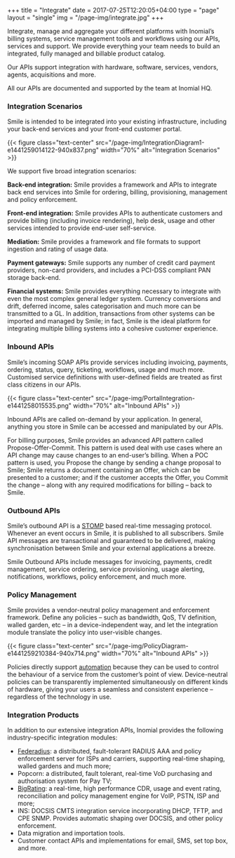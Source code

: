 +++
title = "Integrate"
date = 2017-07-25T12:20:05+04:00
type = "page"
layout = "single"
img = "/page-img/integrate.jpg"
+++

Integrate, manage and aggregate your different platforms with Inomial’s billing systems, service management tools and workflows using our APIs, services and support. We provide everything your team needs to build an integrated, fully managed and billable product catalog.

Our APIs support integration with hardware, software, services, vendors, agents, acquisitions and more.

All our APIs are documented and supported by the team at Inomial HQ.

### Integration Scenarios

Smile is intended to be integrated into your existing infrastructure, including your back-end services and your front-end customer portal.


{{< figure class="text-center" src="/page-img/IntegrationDiagram1-e1441259014122-940x837.png" width="70%" alt="Integration Scenarios" >}}

We support five broad integration scenarios:

<strong>Back-end integration:</strong> Smile provides a framework and APIs to integrate back end services into Smile for ordering, billing, provisioning, management and policy enforcement.

<strong>Front-end integration:</strong> Smile provides APIs to authenticate customers and provide billing (including invoice rendering), help desk, usage and other services intended to provide end-user self-service.

<strong>Mediation:</strong> Smile provides a framework and file formats to support ingestion and rating of usage data.

<strong>Payment gateways:</strong> Smile supports any number of credit card payment providers, non-card providers, and includes a PCI-DSS compliant PAN storage back-end.

<strong>Financial systems:</strong> Smile provides everything necessary to integrate with even the most complex general ledger system. Currency conversions and drift, deferred income, sales categorisation and much more can be transmitted to a GL. In addition, transactions from other systems can be imported and managed by Smile; in fact, Smile is the ideal platform for integrating multiple billing systems into a cohesive customer experience.

### Inbound APIs

Smile’s incoming SOAP APIs provide services including invoicing, payments, ordering, status, query, ticketing, workflows, usage and much more. Customised service definitions with user-defined fields are treated as first class citizens in our APIs.

{{< figure class="text-center" src="/page-img/PortalIntegration-e1441258015535.png" width="70%" alt="Inbound APIs" >}}

Inbound APIs are called on-demand by your application. In general, anything you store in Smile can be accessed and manipulated by our APIs.

For billing purposes, Smile provides an advanced API pattern called Propose-Offer-Commit. This pattern is used deal with use cases where an API change may cause changes to an end-user’s billing. When a POC pattern is used, you Propose the change by sending a change proposal to Smile; Smile returns a document containing an Offer, which can be presented to a customer; and if the customer accepts the Offer, you Commit the change – along with any required modifications for billing – back to Smile.

### Outbound APIs

Smile’s outbound API is a <a href="https://stomp.github.io/" target="_blank">STOMP</a> based real-time messaging protocol. Whenever an event occurs in Smile, it is published to all subscribers. Smile API messages are transactional and guaranteed to be delivered, making synchronisation between Smile and your external applications a breeze.

Smile Outbound APIs include messages for invoicing, payments, credit management, service ordering, service provisioning, usage alerting, notifications, workflows, policy enforcement, and much more.

### Policy Management

Smile provides a vendor-neutral policy management and enforcement framework. Define any policies – such as bandwidth, QoS, TV definition, walled garden, etc – in a device-independent way, and let the integration module translate the policy into user-visible changes.

{{< figure class="text-center" src="/page-img/PolicyDiagram-e1441259210384-940x714.png" width="70%" alt="Inbound APIs" >}}

Policies directly support <a href="/automate">automation</a> because they can be used to control the behaviour of a service from the customer’s point of view. Device-neutral policies can be transparently implemented simultaneously on different kinds of hardware, giving your users a seamless and consistent experience – regardless of the technology in use.

### Integration Products

In addition to our extensive integration APIs, Inomial provides the following industry-specific integration modules:

* <a href="/solutions/federadius">Federadius</a>: a distributed, fault-tolerant RADIUS AAA and policy enforcement server for ISPs and carriers, supporting real-time shaping, walled gardens and much more;
* Popcorn: a distributed, fault tolerant, real-time VoD purchasing and authorisation system for Pay TV;
* <a href="/solutions/bigrating">BigRating</a>: a real-time, high performance CDR, usage and event rating, reconciliation and policy management engine for VoIP, PSTN, ISP and more;
* INS: DOCSIS CMTS integration service incorporating DHCP, TFTP, and CPE SNMP. Provides automatic shaping over DOCSIS, and other policy enforcement.
* Data migration and importation tools.
* Customer contact APIs and implementations for email, SMS, set top box, and more.